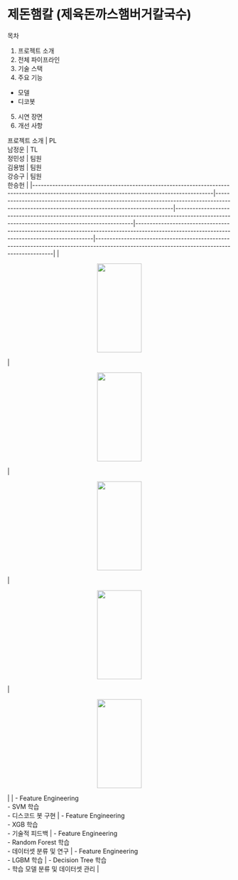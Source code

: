 제돈햄칼 (제육돈까스햄버거칼국수)
==================================
목차
1. 프로젝트 소개
2. 전체 파이프라인
3. 기술 스택
4. 주요 기능
   
  - 모델
  - 디코봇
    
5. 시연 장면
6. 개선 사항

프로젝트 소개
| PL<br>남정운                                                                                                                                | TL<br>정민성                                                                                                                                | 팀원<br>김용범                                                                                                                              | 팀원<br>강승구                                                                                                                              | 팀원<br>한승헌                                                                                                                              |
|---------------------------------------------------------------------------------------------------------------------------------------------|---------------------------------------------------------------------------------------------------------------------------------------------|---------------------------------------------------------------------------------------------------------------------------------------------|---------------------------------------------------------------------------------------------------------------------------------------------|---------------------------------------------------------------------------------------------------------------------------------------------|
| <p align="center"><img src="https://github.com/user-attachments/assets/17984ec1-4d16-427e-89ed-ca4e42478b62" width="100" height="200"/></p> | <p align="center"><img src="https://github.com/user-attachments/assets/020342da-9da4-45cf-a756-44d3f102d723" width="100" height="200"/></p> | <p align="center"><img src="https://github.com/user-attachments/assets/9fe7ca3b-eeb5-4984-b063-34545cdf2456" width="100" height="200"/></p> | <p align="center"><img src="https://github.com/user-attachments/assets/a5e88cbb-4696-461f-978f-edf95d58d054" width="100" height="200"/></p> | <p align="center"><img src="https://github.com/user-attachments/assets/0588dae5-edca-45d4-a85f-e4c8428e640c" width="100" height="200"/></p> |
| - Feature Engineering<br>- SVM 학습<br>- 디스코드 봇 구현                                                                                   | - Feature Engineering<br>- XGB 학습<br>- 기술적 피드백                                                                                      | - Feature Engineering<br>- Random Forest 학습<br>- 데이터셋 분류 및 연구                                                                    | - Feature Engineering<br>- LGBM 학습                                                                                                        | - Decision Tree 학습<br>- 학습 모델 분류 및 데이터셋 관리                                                                                   |
